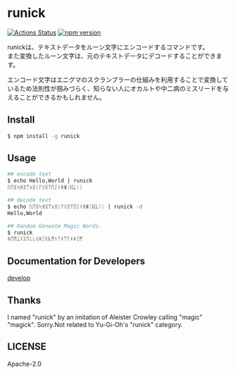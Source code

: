 # runick

[![Actions Status](https://github.com/amanoese/runick/workflows/Node%20CI/badge.svg)](https://github.com/amanoese/runick/actions)
[![npm version](http://img.shields.io/npm/v/runick.svg)](https://npmjs.org/package/runick)

runickは、テキストデータをルーン文字にエンコードするコマンドです。  
また変換したルーン文字は、元のテキストデータにデコードすることができます。  
  
エンコード文字はエニグマのスクランブラーの仕組みを利用することで変換しているため法則性が掴みづらく、知らない人にオカルトや中二病のミスリードを与えることができるかもしれません。

## Install

```bash
$ npm install -g runick
```

## Usage

```bash
## encode text
$ echo Hello,World | runick
ᚢᛖᛝᛋᚻᛝᛠᛟᛝᛁᚠᚷᛝᛉᛖᛇᚾᚻᛤᛁᛞᛣᛁᛁ

## decode text
$ echo ᚢᛖᛝᛋᚻᛝᛠᛟᛝᛁᚠᚷᛝᛉᛖᛇᚾᚻᛤᛁᛞᛣᛁᛁ | runick -d
Hello,World

## Random Geneate Magic Words.
$ runick
ᛄᛖᛗᛣᚷᚱᛖᚳᚳᛟᚸᛇᚱᚣᛗᚾᛉᚼᛠᚠᚼᛄᛇᛗ
```

## Documentation for Developers
[develop](/doc/develop.md)

## Thanks
I named "runick" by an imitation of Aleister Crowley calling "magic" "magick".
Sorry.Not related to Yu-Gi-Oh's "runick" category.

## LICENSE
Apache-2.0

